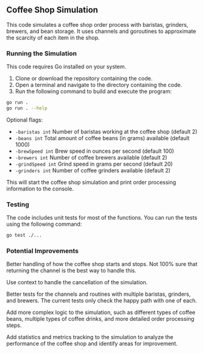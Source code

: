 ## Coffee Shop Simulation

This code simulates a coffee shop order process with baristas, grinders, brewers, and bean storage. It uses channels and goroutines to approximate the scarcity of each item in the shop.

### Running the Simulation

This code requires Go installed on your system.

1.  Clone or download the repository containing the code.
2.  Open a terminal and navigate to the directory containing the code.
3.  Run the following command to build and execute the program:

```bash
go run .
go run . --help
```

Optional flags:

- `-baristas int` Number of baristas working at the coffee shop (default 2)
- `-beans int` Total amount of coffee beans (in grams) available (default 1000)
- `-brewSpeed int` Brew speed in ounces per second (default 100)
- `-brewers int` Number of coffee brewers available (default 2)
- `-grindSpeed int` Grind speed in grams per second (default 20)
- `-grinders int` Number of coffee grinders available (default 2)

This will start the coffee shop simulation and print order processing information to the console.

### Testing

The code includes unit tests for most of the functions. You can run the tests using the following command:

```bash
go test ./...
```

### Potential Improvements

Better handling of how the coffee shop starts and stops. Not 100% sure that returning the channel is the best way to handle this.

Use context to handle the cancellation of the simulation.

Better tests for the channels and routines with multiple baristas, grinders, and brewers. The current tests only check the happy path with one of each.

Add more complex logic to the simulation, such as different types of coffee beans, multiple types of coffee drinks, and more detailed order processing steps.

Add statistics and metrics tracking to the simulation to analyze the performance of the coffee shop and identify areas for improvement.
